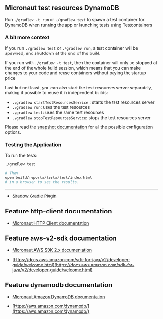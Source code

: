 ## Micronaut test resources DynamoDB

Run `./gradlew -t run` or `./gradlew test` to spawn a test container for DynamoDB when running the app or launching tests using Testcontainers

### A bit more context

If you run `./gradlew test` or `./gradlew run`, a test container will be spawned, and shutdown at the end of the build.

If you run with `./gradlew -t test`, then the container will only be stopped at the end of the whole build session, which means that you can make changes to your code and reuse containers without paying the startup price.

Last but not least, you can also start the test resources server separately, making it possible to reuse it in independent builds:

- `./gradlew startTestResourcesService` : starts the test resources server
- `./gradlew run`: uses the test resources
- `./gradlew test`: uses the same test resources
- `./gradlew stopTestResourcesService`: stops the test resources server

Please read the [snapshot documentation](https://micronaut-projects.github.io/micronaut-gradle-plugin/snapshot/#test-resources) for all the possible configuration options.

### Testing the Application

To run the tests:
```bash
./gradlew test
```
```bash
# Then
open build/reports/tests/test/index.html
# in a browser to see the results.
```

---

- [Shadow Gradle Plugin](https://plugins.gradle.org/plugin/com.github.johnrengelman.shadow)

## Feature http-client documentation

- [Micronaut HTTP Client documentation](https://docs.micronaut.io/latest/guide/index.html#httpClient)

## Feature aws-v2-sdk documentation

- [Micronaut AWS SDK 2.x documentation](https://micronaut-projects.github.io/micronaut-aws/latest/guide/)

- [https://docs.aws.amazon.com/sdk-for-java/v2/developer-guide/welcome.html](https://docs.aws.amazon.com/sdk-for-java/v2/developer-guide/welcome.html)

## Feature dynamodb documentation

- [Micronaut Amazon DynamoDB documentation](https://micronaut-projects.github.io/micronaut-aws/latest/guide/#dynamodb)

- [https://aws.amazon.com/dynamodb/](https://aws.amazon.com/dynamodb/)


